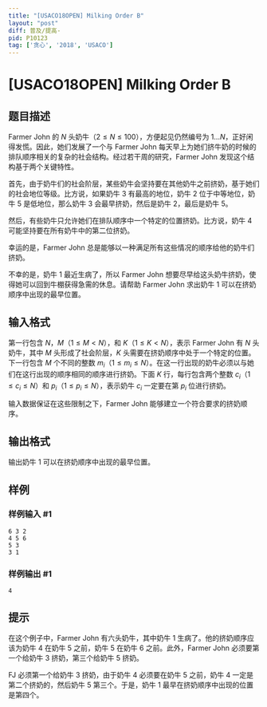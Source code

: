 ```yaml
---
title: "[USACO18OPEN] Milking Order B"
layout: "post"
diff: 普及/提高-
pid: P10123
tag: ['贪心', '2018', 'USACO']
---
```

# [USACO18OPEN] Milking Order B
## 题目描述

Farmer John 的 $N$ 头奶牛（$2\le N\le 100$），方便起见仍然编号为 $1\ldots N$，正好闲得发慌。因此，她们发展了一个与 Farmer John 每天早上为她们挤牛奶的时候的排队顺序相关的复杂的社会结构。经过若干周的研究，Farmer John 发现这个结构基于两个关键特性。

首先，由于奶牛们的社会阶层，某些奶牛会坚持要在其他奶牛之前挤奶，基于她们的社会地位等级。比方说，如果奶牛 $3$ 有最高的地位，奶牛 $2$ 位于中等地位，奶牛 $5$ 是低地位，那么奶牛 $3$ 会最早挤奶，然后是奶牛 $2$，最后是奶牛 $5$。

然后，有些奶牛只允许她们在排队顺序中一个特定的位置挤奶。比方说，奶牛 $4$ 可能坚持要在所有奶牛中的第二位挤奶。

幸运的是，Farmer John 总是能够以一种满足所有这些情况的顺序给他的奶牛们挤奶。

不幸的是，奶牛 $1$ 最近生病了，所以 Farmer John 想要尽早给这头奶牛挤奶，使得她可以回到牛棚获得急需的休息。请帮助 Farmer John 求出奶牛 $1$ 可以在挤奶顺序中出现的最早位置。 
## 输入格式

第一行包含 $N$，$M$（$1\le M<N$），和 $K$（$1\le K<N$），表示 Farmer John 有 $N$ 头奶牛，其中 $M$ 头形成了社会阶层，$K$ 头需要在挤奶顺序中处于一个特定的位置。下一行包含 $M$ 个不同的整数 $m_i$（$1\le m_i\le N$）。在这一行出现的奶牛必须以与她们在这行出现的顺序相同的顺序进行挤奶。下面 $K$ 行，每行包含两个整数 $c_i$（$1\le c_i\le N$）和 $p_i$（$1\le p_i\le N$），表示奶牛 $c_i$ 一定要在第 $p_i$ 位进行挤奶。

输入数据保证在这些限制之下，Farmer John 能够建立一个符合要求的挤奶顺序。 
## 输出格式

输出奶牛 $1$ 可以在挤奶顺序中出现的最早位置。 
## 样例

### 样例输入 #1
```
6 3 2
4 5 6
5 3
3 1
```
### 样例输出 #1
```
4
```
## 提示

在这个例子中，Farmer John 有六头奶牛，其中奶牛 $1$ 生病了。他的挤奶顺序应该为奶牛 $4$ 在奶牛 $5$ 之前，奶牛 $5$ 在奶牛 $6$ 之前。此外，Farmer John 必须要第一个给奶牛 $3$ 挤奶，第三个给奶牛 $5$ 挤奶。

FJ 必须第一个给奶牛 $3$ 挤奶，由于奶牛 $4$ 必须要在奶牛 $5$ 之前，奶牛 $4$ 一定是第二个挤奶的，然后奶牛 $5$ 第三个。于是，奶牛 $1$ 最早在挤奶顺序中出现的位置是第四个。 
